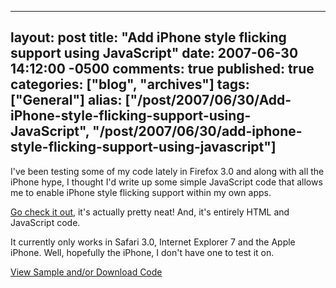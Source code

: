   ---
  layout: post
  title: "Add iPhone style flicking support using JavaScript"
  date: 2007-06-30 14:12:00 -0500
  comments: true
  published: true
  categories: ["blog", "archives"]
  tags: ["General"]
  alias: ["/post/2007/06/30/Add-iPhone-style-flicking-support-using-JavaScript", "/post/2007/06/30/add-iphone-style-flicking-support-using-javascript"]
  ---
<!-- more -->
<P>I've been testing some of my code lately in Firefox 3.0 and along with all the iPhone hype, I thought I'd write up some simple JavaScript code that allows me to enable iPhone style flicking support within my own apps.</P>
<P><A href="/download/javascript/iphoneflickui/">Go check it out</A>, it's actually pretty neat! And, it's entirely HTML and JavaScript code.</P>
<P>It currently only works in Safari 3.0, Internet Explorer 7 and the Apple iPhone. Well, hopefully the iPhone, I don't have one to test it on.</P>
<P><A href="/download/javascript/iphoneflickui/">View Sample and/or Download Code</A></P>
